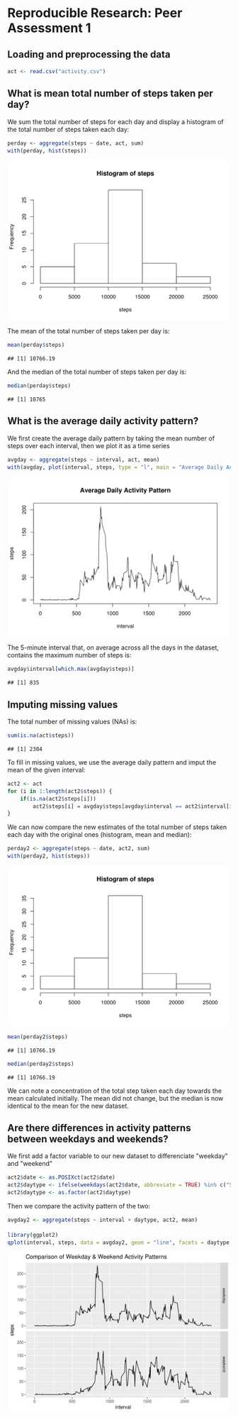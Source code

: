 # Reproducible Research: Peer Assessment 1

## Loading and preprocessing the data


```r
act <- read.csv("activity.csv")
```

## What is mean total number of steps taken per day?

We sum the total number of steps for each day and display a histogram of the total number of steps taken each day:


```r
perday <- aggregate(steps ~ date, act, sum)
with(perday, hist(steps))
```

![](figure/unnamed-chunk-2-1.png)<!-- -->

The mean of the total number of steps taken per day is:


```r
mean(perday$steps)
```

```
## [1] 10766.19
```

And the median of the total number of steps taken per day is:


```r
median(perday$steps)
```

```
## [1] 10765
```

## What is the average daily activity pattern?

We first create the average daily pattern by taking the mean number of steps over each interval, then we plot it as a time series


```r
avgday <- aggregate(steps ~ interval, act, mean)
with(avgday, plot(interval, steps, type = "l", main = "Average Daily Activity Pattern"))
```

![](figure/unnamed-chunk-5-1.png)<!-- -->

The 5-minute interval that, on average across all the days in the dataset, contains the maximum number of steps is:


```r
avgday$interval[which.max(avgday$steps)]
```

```
## [1] 835
```

## Imputing missing values

The total number of missing values (NAs) is:


```r
sum(is.na(act$steps))
```

```
## [1] 2304
```

To fill in missing values, we use the average daily pattern and imput the mean of the given interval:


```r
act2 <- act
for (i in 1:length(act2$steps)) {
    if(is.na(act2$steps[i]))
        act2$steps[i] = avgday$steps[avgday$interval == act2$interval[i]]
}
```

We can now compare the new estimates of the total number of steps taken each day with the original ones (histogram, mean and median):


```r
perday2 <- aggregate(steps ~ date, act2, sum)
with(perday2, hist(steps))
```

![](figure/unnamed-chunk-9-1.png)<!-- -->

```r
mean(perday2$steps)
```

```
## [1] 10766.19
```

```r
median(perday2$steps)
```

```
## [1] 10766.19
```

We can note a concentration of the total step taken each day towards the mean calculated initially.
The mean did not change, but the median is now identical to the mean for the new dataset.

## Are there differences in activity patterns between weekdays and weekends?

We first add a factor variable to our new dataset to differenciate "weekday" and "weekend"


```r
act2$date <- as.POSIXct(act2$date)
act2$daytype <- ifelse(weekdays(act2$date, abbreviate = TRUE) %in% c("Sat", "Sun"), "weekend", "weekday")
act2$daytype <- as.factor(act2$daytype)
```

Then we compare the activity pattern of the two:


```r
avgday2 <- aggregate(steps ~ interval + daytype, act2, mean)

library(ggplot2)
qplot(interval, steps, data = avgday2, geom = "line", facets = daytype ~ ., main = "Comparison of Weekday & Weekend Activity Patterns")
```

![](figure/unnamed-chunk-11-1.png)<!-- -->
